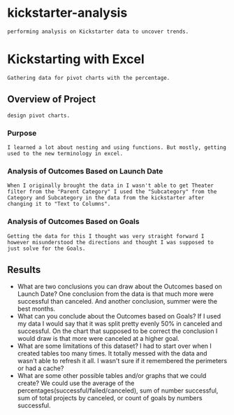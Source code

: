# kickstarter-analysis
	performing analysis on Kickstarter data to uncover trends.
# Kickstarting with Excel
	Gathering data for pivot charts with the percentage.
## Overview of Project
	design pivot charts.
### Purpose
	I learned a lot about nesting and using functions. But mostly, getting used to the new terminology in excel.
 
### Analysis of Outcomes Based on Launch Date
	When I originally brought the data in I wasn't able to get Theater filter from the "Parent Category" I used the "Subcategory" from the Category and Subcategory in the data from the kickstarter after changing it to "Text to Columns".   
### Analysis of Outcomes Based on Goals
	Getting the data for this I thought was very straight forward I however misunderstood the directions and thought I was supposed to just solve for the Goals. 

## Results

- What are two conclusions you can draw about the Outcomes based on Launch Date?
		One conclusion from the data is that much more were successful than canceled. And another conclusion, summer were the best months. 
- What can you conclude about the Outcomes based on Goals?
		If I used my data I would say that it was split pretty evenly 50% in canceled and successful. On the chart that supposed to be correct the conclusion I would draw is that more were canceled at a higher goal.
- What are some limitations of this dataset?
		I had to start over when I created tables too many times. It totally messed with the data and wasn't able to refresh it all. I wasn't sure if it remembered the perimeters or had a cache?
- What are some other possible tables and/or graphs that we could create?
		We could use the average of the percentages(successful/failed/canceled), sum of number successful, sum of total projects by canceled, or count of goals by numbers successful.
